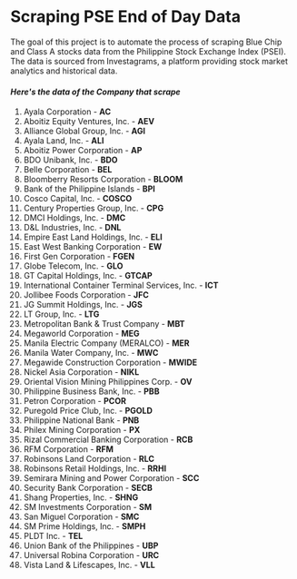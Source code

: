 # **Scraping PSE End of Day Data**

The goal of this project is to automate the process of scraping Blue Chip and Class A stocks data from the Philippine Stock Exchange Index (PSEI). The data is sourced from Investagrams, a platform providing stock market analytics and historical data.

#### _Here's the data of the Company that scrape_

1. Ayala Corporation - **AC**
2. Aboitiz Equity Ventures, Inc. - **AEV**
3. Alliance Global Group, Inc. - **AGI**
4. Ayala Land, Inc. - **ALI**
5. Aboitiz Power Corporation - **AP**
6. BDO Unibank, Inc. - **BDO**
7. Belle Corporation - **BEL**
8. Bloomberry Resorts Corporation - **BLOOM**
9. Bank of the Philippine Islands - **BPI**
10. Cosco Capital, Inc. - **COSCO**
11. Century Properties Group, Inc. - **CPG**
12. DMCI Holdings, Inc. - **DMC**
13. D&L Industries, Inc. - **DNL**
14. Empire East Land Holdings, Inc. - **ELI**
15. East West Banking Corporation - **EW**
16. First Gen Corporation - **FGEN**
17. Globe Telecom, Inc. - **GLO**
18. GT Capital Holdings, Inc. - **GTCAP**
19. International Container Terminal Services, Inc. - **ICT**
20. Jollibee Foods Corporation - **JFC**
21. JG Summit Holdings, Inc. - **JGS**
22. LT Group, Inc. - **LTG**
23. Metropolitan Bank & Trust Company - **MBT**
24. Megaworld Corporation - **MEG**
25. Manila Electric Company (MERALCO) - **MER**
26. Manila Water Company, Inc. - **MWC**
27. Megawide Construction Corporation - **MWIDE**
28. Nickel Asia Corporation - **NIKL**
29. Oriental Vision Mining Philippines Corp. - **OV**
30. Philippine Business Bank, Inc. - **PBB**
31. Petron Corporation - **PCOR**
32. Puregold Price Club, Inc. - **PGOLD**
33. Philippine National Bank - **PNB**
34. Philex Mining Corporation - **PX**
35. Rizal Commercial Banking Corporation - **RCB**
36. RFM Corporation - **RFM**
37. Robinsons Land Corporation - **RLC**
38. Robinsons Retail Holdings, Inc. - **RRHI**
39. Semirara Mining and Power Corporation - **SCC**
40. Security Bank Corporation - **SECB**
41. Shang Properties, Inc. - **SHNG**
42. SM Investments Corporation - **SM**
43. San Miguel Corporation - **SMC**
44. SM Prime Holdings, Inc. - **SMPH**
45. PLDT Inc. - **TEL**
46. Union Bank of the Philippines - **UBP**
47. Universal Robina Corporation - **URC**
48. Vista Land & Lifescapes, Inc. - **VLL**
